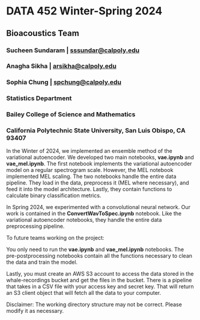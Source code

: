 # DATA 452 Winter-Spring 2024
## Bioacoustics Team

### Sucheen Sundaram | sssundar@calpoly.edu
### Anagha Sikha | arsikha@calpoly.edu
### Sophia Chung | spchung@calpoly.edu

### Statistics Department

### Bailey College of Science and Mathematics

### California Polytechnic State University, San Luis Obispo, CA 93407




In the Winter of 2024, we implemented an ensemble method of the variational autoencoder. We developed two main notebooks, **vae.ipynb** and **vae_mel.ipynb**. The first notebook implements the variational autoencoder model on a regular spectrogram scale. However, the MEL notebook implemented MEL scaling. The two notebooks handle the entire data pipeline. They load in the data, preprocess it (MEL where necessary), and feed it into the model architecture. Lastly, they contain functions to calculate binary classification metrics.

In Spring 2024, we experimented with a convolutional neural network. Our work is contained in the **ConvertWavToSpec.ipynb** notebook. Like the variational autoencoder notebooks, they handle the entire data preprocessing pipeline.

To future teams working on the project:

You only need to run the **vae.ipynb** and **vae_mel.ipynb** notebooks. The pre-postprocessing notebooks contain all the functions necessary to clean the data and train the model.

Lastly, you must create an AWS S3 account to access the data stored in the whale-recordings bucket and get the files in the bucket. There is a pipeline that takes in a CSV file with your access key and secret key. That will return an S3 client object that will fetch all the data to your computer.

Disclaimer: The working directory structure may not be correct. Please modify it as necessary.
